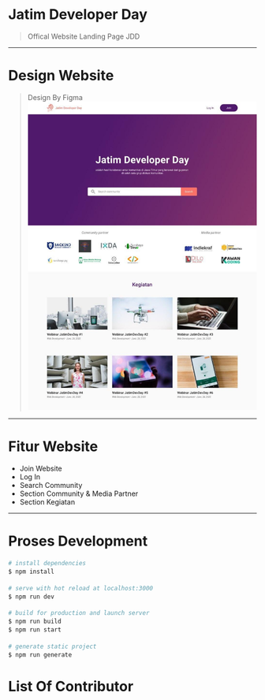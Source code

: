 
# **Jatim Developer Day**
> Offical Website Landing Page JDD

---
# **Design Website**
> Design By Figma
![](static/design.jpg)

---
# **Fitur Website**
* Join Website
* Log In
* Search Community
* Section Community & Media Partner
* Section Kegiatan

---
# **Proses Development**
```bash
# install dependencies
$ npm install

# serve with hot reload at localhost:3000
$ npm run dev

# build for production and launch server
$ npm run build
$ npm run start

# generate static project
$ npm run generate
```

# List Of Contributor 
[//]: contributor-faces
